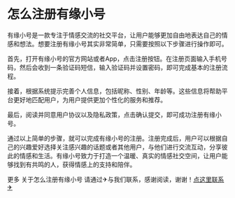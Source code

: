 # 怎么注册有缘小号

有缘小号是一款专注于情感交流的社交平台，让用户能够更加自由地表达自己的情感和想法。想要注册有缘小号其实非常简单，只需要按照以下步骤进行操作即可。

首先，打开有缘小号的官方网站或者App，点击注册按钮。在注册页面输入手机号码，然后会收到一条验证码短信，输入验证码并设置密码，即可完成基本的注册流程。

接着，根据系统提示完善个人信息，包括昵称、性别、年龄等。这些信息将帮助平台更好地匹配用户，为用户提供更加个性化的服务和推荐。

最后，阅读并同意用户协议以及隐私政策，点击确认提交，即可成功注册有缘小号。

通过以上简单的步骤，就可以完成有缘小号的注册。注册完成后，用户可以根据自己的兴趣爱好选择关注感兴趣的话题或者其他用户，与他们进行交流互动，分享彼此的情感和生活。有缘小号致力于打造一个温暖、真实的情感社交空间，让用户能够找到有共鸣的人，获得情感上的支持和陪伴。

更多 关于怎么注册有缘小号 请通过✈与我们联系，感谢阅读，谢谢！[点这里联系✈](https://add.k02.cc)